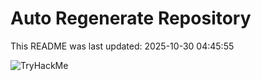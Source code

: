 # Auto Regenerate Repository

This README was last updated: 2025-10-30 04:45:55

 ![TryHackMe](https://tryhackme.com/badge/533634)